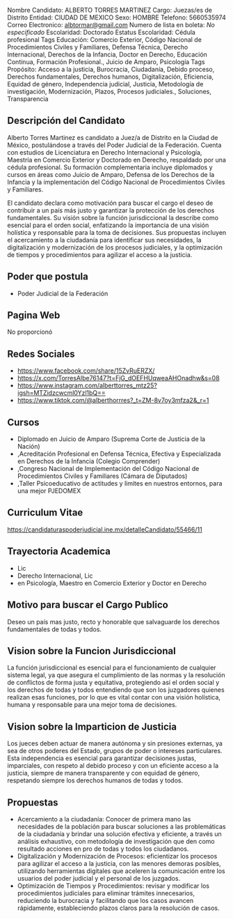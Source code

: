 Nombre Candidato: ALBERTO TORRES MARTINEZ
Cargo: Juezas/es de Distrito
Entidad: CIUDAD DE MEXICO
Sexo: HOMBRE
Telefono: 5660535974
Correo Electronico: albtormar@gmail.com
Numero de lista en boleta: *No especificado*
Escolaridad: Doctorado
Estatus Escolaridad: Cédula profesional
Tags Educación: Comercio Exterior, Código Nacional de Procedimientos Civiles y Familiares, Defensa Técnica, Derecho Internacional, Derechos de la Infancia, Doctor en Derecho, Educación Continua, Formación Profesional., Juicio de Amparo, Psicología
Tags Propósito: Acceso a la justicia, Burocracia, Ciudadanía, Debido proceso, Derechos fundamentales, Derechos humanos, Digitalización, Eficiencia, Equidad de género, Independencia judicial, Justicia, Metodología de investigación, Modernización, Plazos, Procesos judiciales., Soluciones, Transparencia


## Descripción del Candidato 

Alberto Torres Martinez es candidato a Juez/a de Distrito en la Ciudad de México, postulándose a través del Poder Judicial de la Federación. Cuenta con estudios de Licenciatura en Derecho Internacional y Psicología, Maestría en Comercio Exterior y Doctorado en Derecho, respaldado por una cédula profesional. Su formación complementaria incluye diplomados y cursos en áreas como Juicio de Amparo, Defensa de los Derechos de la Infancia y la implementación del Código Nacional de Procedimientos Civiles y Familiares.

El candidato declara como motivación para buscar el cargo el deseo de contribuir a un país más justo y garantizar la protección de los derechos fundamentales. Su visión sobre la función jurisdiccional la describe como esencial para el orden social, enfatizando la importancia de una visión holística y responsable para la toma de decisiones. Sus propuestas incluyen el acercamiento a la ciudadanía para identificar sus necesidades, la digitalización y modernización de los procesos judiciales, y la optimización de tiempos y procedimientos para agilizar el acceso a la justicia.


## Poder que postula

- Poder Judicial de la Federación


## Pagina Web

No proporcionó


## Redes Sociales

- https://www.facebook.com/share/15ZvRuERZX/
- https://x.com/TorresAlbe76147?t=FjG_dOEFHUqweaAHOnadhw&s=08
- https://www.instagram.com/alberttorres_mtz25?igsh=MTZidzcwcml0Yzl1bQ==
- https://www.tiktok.com/@alberthorrres?_t=ZM-8v7oy3mfza2&_r=1


## Cursos

- Diplomado en Juicio de Amparo (Suprema Corte de Justicia de la Nación)
- ,Acreditación Profesional en Defensa Técnica, Efectiva y Especializada en Derechos de la Infancia (Colegio Comprender)
- ,Congreso Nacional de Implementación del Código Nacional de Procedimientos Civiles y Familiares (Cámara de Diputados)
- ,Taller Psicoeducativo  de actitudes y limites en nuestros entornos, para una mejor  PJEDOMEX


## Curriculum Vitae

https://candidaturaspoderjudicial.ine.mx/detalleCandidato/55466/11


## Trayectoria Academica

- Lic
- Derecho Internacional, Lic
- en Psicología, Maestro en Comercio Exterior y Doctor en Derecho


## Motivo para buscar el Cargo Publico

Deseo un país mas justo, recto y honorable que salvaguarde los derechos fundamentales de todas y todos.


## Vision sobre la Funcion Jurisdiccional

La función jurisdiccional es esencial para el funcionamiento de cualquier sistema legal, ya que asegura el cumplimiento de las normas y la resolución de conflictos de forma justa y equitativa, protegiendo así el orden social y los derechos de todas y todos entendiendo que son los juzgadores quienes realizan esas funciones, por lo que es vital contar con una visión holística, humana y responsable para una mejor toma de decisiones.


## Vision sobre la Imparticion de Justicia

Los jueces deben actuar de manera autónoma y sin presiones externas, ya sea de otros poderes del Estado, grupos de poder o intereses particulares. Esta independencia es esencial para garantizar decisiones justas, imparciales, con respeto al debido proceso y con un eficiente acceso a la justicia, siempre de manera transparente y con equidad de género, respetando siempre los derechos humanos de todas y todos.


## Propuestas

- Acercamiento a la ciudadanía: Conocer de primera mano las necesidades de la población para buscar soluciones a las problemáticas de la ciudadanía y brindar una solución efectiva y eficiente, a través un análisis exhaustivo, con metodología de investigación que den como resultado acciones en pro de todas y todos los ciudadanos.
- Digitalización y Modernización de Procesos: eficientizar los procesos para agilizar el acceso a la justicia, con las menores demoras posibles, utilizando herramientas digitales que aceleren la comunicación entre los usuarios del poder judicial y el personal de los juzgados.
- Optimización de Tiempos y Procedimientos: revisar y modificar los procedimientos judiciales para eliminar trámites innecesarios, reduciendo la burocracia y facilitando que los casos avancen rápidamente, estableciendo plazos claros para la resolución de casos.

